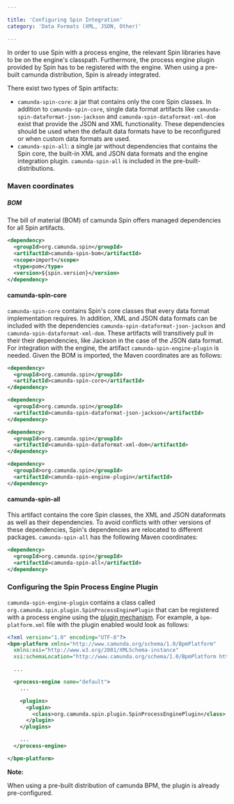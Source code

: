 ```yaml
---

title: 'Configuring Spin Integration'
category: 'Data Formats (XML, JSON, Other)'

---
```


In order to use Spin with a process engine, the relevant Spin libraries have to be on the engine's classpath. Furthermore, the process engine plugin provided by Spin has to be registered with the engine. When using a pre-built camunda distribution, Spin is already integrated.

There exist two types of Spin artifacts:

* `camunda-spin-core`: a jar that contains only the core Spin classes. In addition to `camunda-spin-core`, single data format artifacts like `camunda-spin-dataformat-json-jackson` and `camunda-spin-dataformat-xml-dom` exist that provide the JSON and XML functionality. These dependencies should be used when the default data formats have to be reconfigured or when custom data formats are used.
* `camunda-spin-all`: a single jar without dependencies that contains the Spin core, the built-in XML and JSON data formats and the engine integration plugin. `camunda-spin-all` is included in the pre-built-distributions.

### Maven coordinates

##### BOM

The bill of material (BOM) of camunda Spin offers managed dependencies for all Spin artifacts.

```xml
<dependency>
  <groupId>org.camunda.spin</groupId>
  <artifactId>camunda-spin-bom</artifactId>
  <scope>import</scope>
  <type>pom</type>
  <version>${spin.version}</version>
</dependency>
```

#### camunda-spin-core

`camunda-spin-core` contains Spin's core classes that every data format implementation requires. In addition, XML and JSON data formats can be included with the dependencies `camunda-spin-dataformat-json-jackson` and `camunda-spin-dataformat-xml-dom`. These artifacts will transitively pull in their their dependencies, like Jackson in the case of the JSON data format. For integration with the engine, the artifact `camunda-spin-engine-plugin` is needed. Given the BOM is imported, the Maven coordinates are as follows:

```xml
<dependency>
  <groupId>org.camunda.spin</groupId>
  <artifactId>camunda-spin-core</artifactId>
</dependency>
```

```xml
<dependency>
  <groupId>org.camunda.spin</groupId>
  <artifactId>camunda-spin-dataformat-json-jackson</artifactId>
</dependency>
```

```xml
<dependency>
  <groupId>org.camunda.spin</groupId>
  <artifactId>camunda-spin-dataformat-xml-dom</artifactId>
</dependency>
```

```xml
<dependency>
  <groupId>org.camunda.spin</groupId>
  <artifactId>camunda-spin-engine-plugin</artifactId>
</dependency>
```

#### camunda-spin-all

This artifact contains the core Spin classes, the XML and JSON dataformats as well as their dependencies. To avoid conflicts with other versions of these dependencies, Spin's dependencies are relocated to different packages. `camunda-spin-all` has the following Maven coordinates:

```xml
<dependency>
  <groupId>org.camunda.spin</groupId>
  <artifactId>camunda-spin-all</artifactId>
</dependency>
```

### Configuring the Spin Process Engine Plugin

`camunda-spin-engine-plugin` contains a class called `org.camunda.spin.plugin.SpinProcessEnginePlugin` that can be registered with a process engine using the [plugin mechanism](ref:/guides/user-guide/#process-engine-process-engine-plugins). For example, a `bpm-platform.xml` file with the plugin enabled would look as follows:

```xml
<?xml version="1.0" encoding="UTF-8"?>
<bpm-platform xmlns="http://www.camunda.org/schema/1.0/BpmPlatform"
  xmlns:xsi="http://www.w3.org/2001/XMLSchema-instance"
  xsi:schemaLocation="http://www.camunda.org/schema/1.0/BpmPlatform http://www.camunda.org/schema/1.0/BpmPlatform ">

  ...

  <process-engine name="default">
    ...

    <plugins>
      <plugin>
        <class>org.camunda.spin.plugin.SpinProcessEnginePlugin</class>
      </plugin>
    </plugins>

    ...
  </process-engine>

</bpm-platform>
```

<div class="alert alert-info">
  <strong>Note:</strong>
  <p>When using a pre-built distribution of camunda BPM, the plugin is already pre-configured.</p>
</div>
